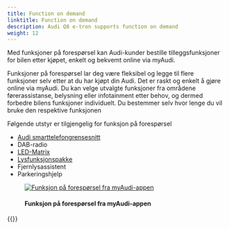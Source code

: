 ```yaml
---
title: Function on demand
linktitle: Function on demand
description: Audi Q8 e-tron supports function on demand
weight: 12
---
```

<!-- markdownlint-disable MD033 -->

Med funksjoner på forespørsel kan Audi-kunder bestille tilleggsfunksjoner for bilen etter kjøpet, enkelt og bekvemt online via myAudi.

Funksjoner på forespørsel lar deg være fleksibel og legge til flere funksjoner selv etter at du har kjøpt din Audi. Det er raskt og enkelt å gjøre online via myAudi. Du kan velge utvalgte funksjoner fra områdene førerassistanse, belysning eller infotainment etter behov, og dermed forbedre bilens funksjoner individuelt. Du bestemmer selv hvor lenge du vil bruke den respektive funksjonen

Følgende utstyr er tilgjengelig for funksjon på forespørsel

- [Audi smarttelefongrensesnitt](/modeller/e-tron/teknologi/uiandoperations/smarttelefongrensesnitt/)
- DAB-radio
- [LED-Matrix](/models/e-tron/technology/lights/#hd-matrix-led-headlights)
- [Lysfunksjonspakke](/models/e-tron/technology/lights/#hd-matrix-led-headlights)
- Fjernlysassistent
- Parkeringshjelp

<figure>
    <a href="https://media.electrichasgoneaudi.net/multimedia/models/e-tron/technology/fod/fod1.jpg">
        <img src="https://media.electrichasgoneaudi.net/multimedia/models/e-tron/technology/fod/fod1s.jpg"
        alt="Funksjon på forespørsel fra myAudi-appen" title="Funksjon på forespørsel fra myAudi-appen">
    </a>
    <figcaption><h4>Funksjon på forespørsel fra myAudi-appen</h4></figcaption>
</figure>


{{<children description="true" />}}
